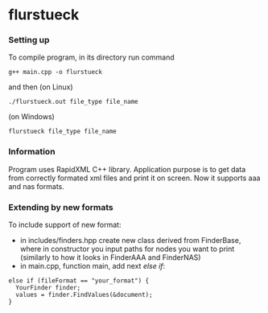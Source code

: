 # flurstueck
### Setting up
To compile program, in its directory run command
```
g++ main.cpp -o flurstueck
```
and then (on Linux)
```
./flurstueck.out file_type file_name
```
(on Windows)
```
flurstueck file_type file_name
```
### Information
Program uses RapidXML C++ library.
Application purpose is to get data from correctly formated xml files and print it on screen.
Now it supports aaa and nas formats.
### Extending by new formats
To include support of new format:
- in includes/finders.hpp create new class derived from FinderBase, where in constructor you input paths for nodes you want to print (similarly to how it looks in FinderAAA and FinderNAS)
- in main.cpp, function main, add next _else if_:
```
else if (fileFormat == "your_format") {
  YourFinder finder;
  values = finder.FindValues(&document);
}
```

